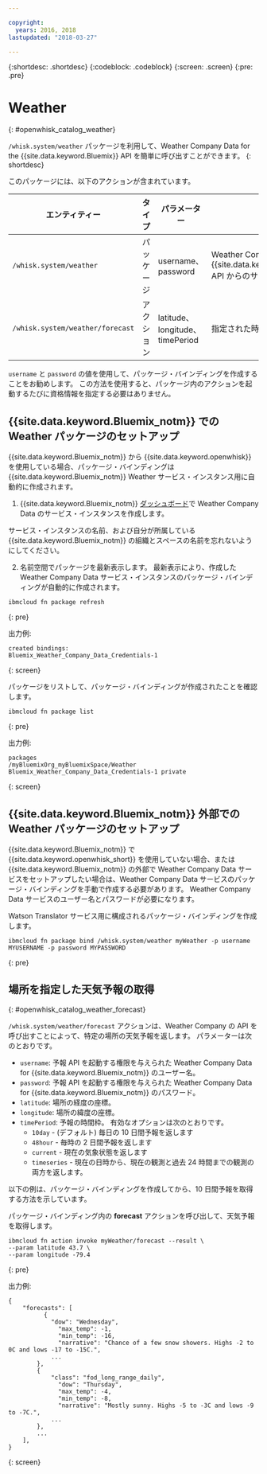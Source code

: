 ```yaml
---

copyright:
  years: 2016, 2018
lastupdated: "2018-03-27"

---
```


{:shortdesc: .shortdesc}
{:codeblock: .codeblock}
{:screen: .screen}
{:pre: .pre}

# Weather
{: #openwhisk_catalog_weather}

`/whisk.system/weather` パッケージを利用して、Weather Company Data for the {{site.data.keyword.Bluemix}} API を簡単に呼び出すことができます。
{: shortdesc}

このパッケージには、以下のアクションが含まれています。

| エンティティー | タイプ | パラメーター | 説明 |
| --- | --- | --- | --- |
| `/whisk.system/weather` | パッケージ | username、password | Weather Company Data for the {{site.data.keyword.Bluemix_notm}} API からのサービス  |
| `/whisk.system/weather/forecast` | アクション | latitude、longitude、timePeriod | 指定された時間枠の予測|

`username` と `password` の値を使用して、パッケージ・バインディングを作成することをお勧めします。 この方法を使用すると、パッケージ内のアクションを起動するたびに資格情報を指定する必要はありません。

## {{site.data.keyword.Bluemix_notm}} での Weather パッケージのセットアップ

{{site.data.keyword.Bluemix_notm}} から {{site.data.keyword.openwhisk}} を使用している場合、パッケージ・バインディングは {{site.data.keyword.Bluemix_notm}} Weather サービス・インスタンス用に自動的に作成されます。

1. {{site.data.keyword.Bluemix_notm}} [ダッシュボード](http://console.bluemix.net)で Weather Company Data のサービス・インスタンスを作成します。

  サービス・インスタンスの名前、および自分が所属している {{site.data.keyword.Bluemix_notm}} の組織とスペースの名前を忘れないようにしてください。

2. 名前空間でパッケージを最新表示します。 最新表示により、作成した Weather Company Data サービス・インスタンスのパッケージ・バインディングが自動的に作成されます。
  ```
  ibmcloud fn package refresh
  ```
  {: pre}

  出力例:
  ```
  created bindings:
  Bluemix_Weather_Company_Data_Credentials-1
  ```
  {: screen}

  パッケージをリストして、パッケージ・バインディングが作成されたことを確認します。
  ```
  ibmcloud fn package list
  ```
  {: pre}

  出力例:
  ```
  packages
  /myBluemixOrg_myBluemixSpace/Weather Bluemix_Weather_Company_Data_Credentials-1 private
  ```
  {: screen}

## {{site.data.keyword.Bluemix_notm}} 外部での Weather パッケージのセットアップ

{{site.data.keyword.Bluemix_notm}} で {{site.data.keyword.openwhisk_short}} を使用していない場合、または {{site.data.keyword.Bluemix_notm}} の外部で Weather Company Data サービスをセットアップしたい場合は、Weather Company Data サービスのパッケージ・バインディングを手動で作成する必要があります。 Weather Company Data サービスのユーザー名とパスワードが必要になります。

Watson Translator サービス用に構成されるパッケージ・バインディングを作成します。
```
ibmcloud fn package bind /whisk.system/weather myWeather -p username MYUSERNAME -p password MYPASSWORD
```
{: pre}

## 場所を指定した天気予報の取得
{: #openwhisk_catalog_weather_forecast}

`/whisk.system/weather/forecast` アクションは、Weather Company の API を呼び出すことによって、特定の場所の天気予報を返します。 パラメーターは次のとおりです。

- `username`: 予報 API を起動する権限を与えられた Weather Company Data for {{site.data.keyword.Bluemix_notm}} のユーザー名。
- `password`: 予報 API を起動する権限を与えられた Weather Company Data for {{site.data.keyword.Bluemix_notm}} のパスワード。
- `latitude`: 場所の経度の座標。
- `longitude`: 場所の緯度の座標。
- `timePeriod`: 予報の時間枠。 有効なオプションは次のとおりです。
  - `10day` - (デフォルト) 毎日の 10 日間予報を返します
  - `48hour` - 毎時の 2 日間予報を返します
  - `current` - 現在の気象状態を返します
  - `timeseries` - 現在の日時から、現在の観測と過去 24 時間までの観測の両方を返します。

以下の例は、パッケージ・バインディングを作成してから、10 日間予報を取得する方法を示しています。

パッケージ・バインディング内の **forecast** アクションを呼び出して、天気予報を取得します。
```
ibmcloud fn action invoke myWeather/forecast --result \
--param latitude 43.7 \
--param longitude -79.4
```
{: pre}

出力例:
```
{
    "forecasts": [
          {
            "dow": "Wednesday",
              "max_temp": -1,
              "min_temp": -16,
              "narrative": "Chance of a few snow showers. Highs -2 to 0C and lows -17 to -15C.",
            ...
        },
        {
            "class": "fod_long_range_daily",
              "dow": "Thursday",
              "max_temp": -4,
              "min_temp": -8,
              "narrative": "Mostly sunny. Highs -5 to -3C and lows -9 to -7C.",
            ...
        },
        ...
    ],
}
```
{: screen}
